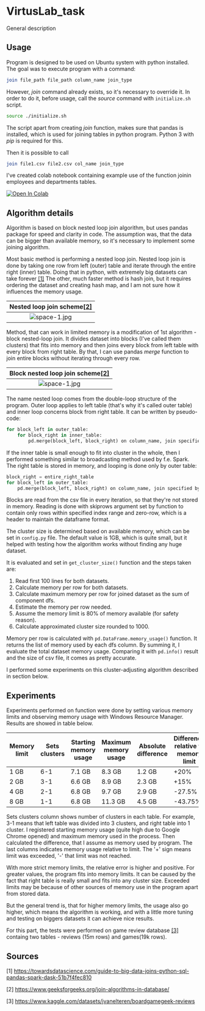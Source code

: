 # VirtusLab_task

General description

## Usage
Program is designed to be used on Ubuntu system with python installed. The goal was to execute program with a command:
```bash
join file_path file_path column_name join_type
```
However, *join* command already exists, so it's necessary to override it.
In order to do it, before usage, call the *source* command with ```initialize.sh``` script.
```bash
source ./initialize.sh
```
The script apart from creating *join* function, makes sure that pandas is installed, which is used for joining tables in python program.
Python 3 with *pip* is required for this.

Then it is possible to call
```bash
join file1.csv file2.csv col_name join_type
```
I've created colab notebook containing example use of the function joinin employees and departments tables. 

[![Open In Colab](https://colab.research.google.com/assets/colab-badge.svg)](https://colab.research.google.com/github/mjasak/VirtusLab_task/blob/dev/VLab.ipynb)

## Algorithm details

Algorithm is based on block nested loop join algorithm, but uses pandas package for speed and clarity in code. The assumption was, that the data can be bigger than available memory, so it's necessary to implement some joining algorithm.

Most basic method is performing a nested loop join. Nested loop join is done by taking one row from left (outer) table and iterate through the entire right (inner) table. Doing that in python, with extremely big datasets can take forever [[1]](https://towardsdatascience.com/guide-to-big-data-joins-python-sql-pandas-spark-dask-51b7f4fec810)
The other, much faster method is hash join, but it requires ordering the dataset and creating hash map, and I am not sure how it influences the memory usage.

| <b>Nested loop join scheme[[2]](https://www.geeksforgeeks.org/join-algorithms-in-database/)</b>|
|:--:|
| ![space-1.jpg](https://media.geeksforgeeks.org/wp-content/uploads/20190924111203/min.png) |


Method, that can work in limited memory is a modification of 1st algorithm - block nested-loop join. It divides dataset into blocks (I've called them clusters) that fits into memory and then joins every block from left table with every block from right table.
By that, I can use pandas *merge* function to join entire blocks without iterating through every row. 

| <b>Block nested loop join scheme[[2]](https://www.geeksforgeeks.org/join-algorithms-in-database/)</b>|
|:--:|
| ![space-1.jpg](https://media.geeksforgeeks.org/wp-content/uploads/20190924114850/blok-nest.png) |

The name nested loop comes from the double-loop structure of the program. Outer loop applies to left table (that's why it's called outer table) and inner loop concerns block from right table. 
It can be written by pseudo-code:
```python
for block_left in outer_table:
    for block_right in inner_table:
        pd.merge(block_left, block_right) on column_name, join specified by join_type
```

If the inner table is small enough to fit into cluster in the whole, then I performed something similar to broadcasting method used by f.e. Spark.
The right table is stored in memory, and looping is done only by outer table:
```python
block_right = entire_right_table
for block_left in outer_table:
    pd.merge(block_left, block_right) on column_name, join specified by join_type
```

Blocks are read from the csv file in every iteration, so that they're not stored in memory. Reading is done with skiprows argument set by function to contain only rows within specified index range and zero-row, which is a header to maintain the dataframe format.

The cluster size is determined based on available memory, which can be set in ```config.py``` file. The default value is 1GB, which is quite small, but it helped with testing how the algorithm works without finding any huge dataset.

It is evaluated and set in ```get_cluster_size()``` function and the steps taken are:
1. Read first 100 lines for both datasets.
2. Calculate memory per row for both datasets.
3. Calculate maximum memory per row for joined dataset as the sum of component dfs.
4. Estimate the memory per row needed.
5. Assume the memory limit is 80% of memory available (for safety reason).
5. Calculate approximated cluster size rounded to 1000.

Memory per row is calculated with ```pd.DataFrame.memory_usage()``` function. It returns the list of memory used by 
each dfs column. By summing it, I evaluate the total dataset memory usage. Comparing it with ```pd.info()``` result 
and the size of csv file, it comes as pretty accurate.

I performed some experiments on this cluster-adjusting algorithm described in section below. 

## Experiments

Experiments performed on function were done by setting various memory limits and observing memory usage with Windows Resource Manager.
Results are showed in table below.

| Memory limit | Sets clusters | Starting memory usage | Maximum memory usage | Absolute difference | Difference relative to memory limit |
|--------------|---------------|-----------------------|----------------------|---------------------|-------------------------------------|
| 1 GB         | 6-1           | 7.1 GB                | 8.3 GB               | 1.2 GB              | +20%                                |
| 2 GB         | 3-1           | 6.6 GB                | 8.9 GB               | 2.3 GB              | +15%                                |
| 4 GB         | 2-1           | 6.8 GB                | 9.7 GB               | 2.9 GB              | -27.5%                              |
| 8 GB         | 1-1           | 6.8 GB                | 11.3 GB              | 4.5 GB              | -43.75%                             |

Sets clusters column shows number of clusters in each table. For example, 3-1 means that left table was divided into 3 clusters, and right table into 1 cluster.
I registered starting memory usage (quite high due to Google Chrome opened) and maximum memory used in the process. Then calculated the difference, that I assume as memory used by program.
The last columns indicates memory usage relative to limit.  The '+' sign means limit was exceeded, '-' that limit was not reached.

With more strict memory limits, the relative error is higher and positive. For greater values, the program fits into memory limits.
It can be caused by the fact that right table is really small and fits into any cluster size.
Exceeded limits may be because of other sources of memory use in the program apart from stored data.

But the general trend is, that for higher memory limits, the usage also go higher, which means the algorithm is working, 
and with a little more tuning and testing on biggers datasets it can achieve nice results.

For this part, the tests were performed on game review database [[3]](https://www.kaggle.com/datasets/jvanelteren/boardgamegeek-reviews)
containg two tables - reviews (15m rows) and games(19k rows). 


## Sources
[1] https://towardsdatascience.com/guide-to-big-data-joins-python-sql-pandas-spark-dask-51b7f4fec810

[2] https://www.geeksforgeeks.org/join-algorithms-in-database/

[3] https://www.kaggle.com/datasets/jvanelteren/boardgamegeek-reviews